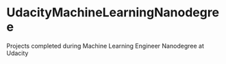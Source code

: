 # UdacityMachineLearningNanodegree
Projects completed during Machine Learning Engineer Nanodegree at Udacity
